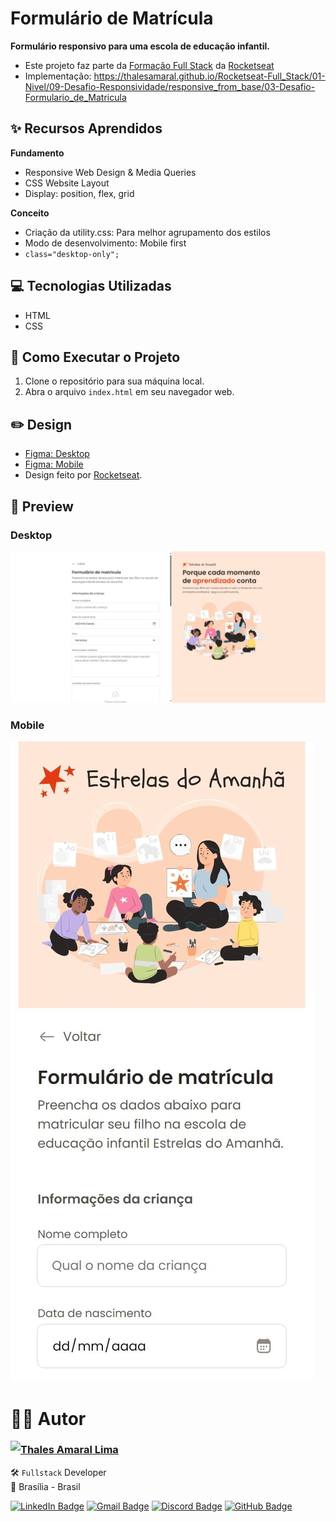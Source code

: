 # Formulário de Matrícula

**Formulário responsivo para uma escola de educação infantil.**

-   Este projeto faz parte da [Formação Full Stack](https://github.com/thalesamaral/Rocketseat-Full_Stack/tree/main) da [Rocketseat](https://www.rocketseat.com.br/)
-   Implementação: https://thalesamaral.github.io/Rocketseat-Full_Stack/01-Nivel/09-Desafio-Responsividade/responsive_from_base/03-Desafio-Formulario_de_Matricula

## ✨ Recursos Aprendidos

**Fundamento**

-   Responsive Web Design & Media Queries
-   CSS Website Layout
-   Display: position, flex, grid

**Conceito**

-   Criação da utility.css: Para melhor agrupamento dos estilos
-   Modo de desenvolvimento: Mobile first
-   `class="desktop-only";`

## 💻 Tecnologias Utilizadas

-   HTML
-   CSS

## 📝 Como Executar o Projeto

1. Clone o repositório para sua máquina local.
2. Abra o arquivo `index.html` em seu navegador web.

## ✏️ Design

-   [Figma: Desktop](https://www.figma.com/community/file/1365016793556649696)
-   [Figma: Mobile](https://www.figma.com/community/file/1392235383386426797)
-   Design feito por [Rocketseat](https://www.rocketseat.com.br/).

## 👀 Preview

### Desktop

![Prévia do Formulário para uma escola de educação infantil](assets/readme/Preview-Formulario_de_Matricula.jpeg)

### Mobile

![Prévia do Formulário para uma escola de educação infantil](assets/readme/Preview-Formulario_de_Matricula-mobile.jpeg)

# 👨‍💻 Autor

<img align="left" src="https://www.github.com/thalesamaral.png?size=150">

### [**Thales Amaral Lima**](https://github.com/thalesamaral)

🛠 `Fullstack` Developer <br>
📍 Brasília - Brasil

<a href="https://www.linkedin.com/in/thales-amaral-lima"><img src="https://img.shields.io/badge/LinkedIn-0077B5?style=flat&logo=linkedin&logoColor=white" alt="LinkedIn Badge" height="25"></a>&nbsp;<a href="mailto:thaleslima225@gmail.com"><img src="https://img.shields.io/badge/Gmail-D14836?style=flat&logo=gmail&logoColor=white" alt="Gmail Badge" height="25"></a>&nbsp;<a href="#"><img src="https://img.shields.io/badge/Discord-%237289DA.svg?logo=discord&logoColor=white" title="Thales Amaral#0416" alt="Discord Badge" height="25"></a>&nbsp;<a href="https://www.github.com/thalesamaral"><img src="https://img.shields.io/badge/GitHub-100000?style=flat&logo=github&logoColor=white" alt="GitHub Badge" height="25"></a>&nbsp;<br clear="left"/>
